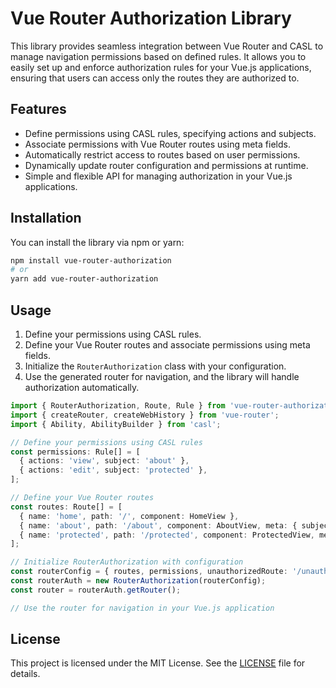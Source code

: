 # Vue Router Authorization Library

This library provides seamless integration between Vue Router and CASL to manage navigation permissions based on defined rules. It allows you to easily set up and enforce authorization rules for your Vue.js applications, ensuring that users can access only the routes they are authorized to.

## Features

- Define permissions using CASL rules, specifying actions and subjects.
- Associate permissions with Vue Router routes using meta fields.
- Automatically restrict access to routes based on user permissions.
- Dynamically update router configuration and permissions at runtime.
- Simple and flexible API for managing authorization in your Vue.js applications.

## Installation

You can install the library via npm or yarn:

```bash
npm install vue-router-authorization
# or
yarn add vue-router-authorization
```

## Usage

1. Define your permissions using CASL rules.
2. Define your Vue Router routes and associate permissions using meta fields.
3. Initialize the `RouterAuthorization` class with your configuration.
4. Use the generated router for navigation, and the library will handle authorization automatically.

```typescript
import { RouterAuthorization, Route, Rule } from 'vue-router-authorization';
import { createRouter, createWebHistory } from 'vue-router';
import { Ability, AbilityBuilder } from 'casl';

// Define your permissions using CASL rules
const permissions: Rule[] = [
  { actions: 'view', subject: 'about' },
  { actions: 'edit', subject: 'protected' },
];

// Define your Vue Router routes
const routes: Route[] = [
  { name: 'home', path: '/', component: HomeView },
  { name: 'about', path: '/about', component: AboutView, meta: { subject: 'about', action: 'view' } },
  { name: 'protected', path: '/protected', component: ProtectedView, meta: { subject: 'protected', action: 'view' } },
];

// Initialize RouterAuthorization with configuration
const routerConfig = { routes, permissions, unauthorizedRoute: '/unauthorized' };
const routerAuth = new RouterAuthorization(routerConfig);
const router = routerAuth.getRouter();

// Use the router for navigation in your Vue.js application
```
## License

This project is licensed under the MIT License. See the [LICENSE](LICENSE) file for details.

